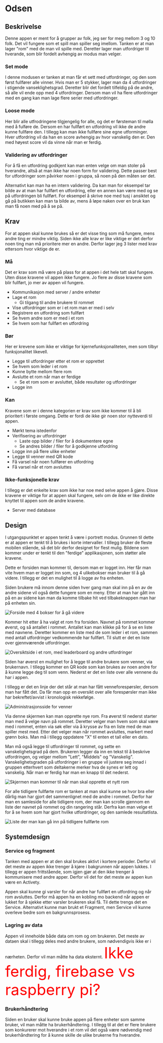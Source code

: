 # Odsen

## Beskrivelse
Denne appen er ment for å grupper av folk, jeg ser for meg mellom 3 og 10 folk. Det vil fungere som et spill man spiller seg imellom. Tanken er at man lager "rom" med de man vil spille med. Deretter lager man utfordriger til hverande, som blir fordelt avhengig av modus man velger.

### Set mode
I denne modusen er tanken at man får et sett med utfordringer, og den som først fullfører alle vinner. Hvis man er 5 stykker, lager man da 4 utfordringer i stigende vanseklighetsgrad. Deretter blir det fordelt tilfeldig på de andre, så alle vil ende opp med 4 utfordringer. Dersom man vil ha flere utfordringer med en gang kan man lage flere serier med utfordringer.

### Loose mode
Her blir alle utfrodringene tilgjengelig for alle, og det er førsteman til mølla med å fulføre de. Dersom en har fullført en utfordring vil ikke de andre kunne fullføre den. I tillegg kan man ikke fullføre sine egne utforminger. Hver utfordring vil da han en score avhengig av hvor vanskelig den er. Den med høyest score vil da vinne når man er ferdig.

### Validering av utfordringer
For å få en utfordring godkjent kan man enten velge om man stoler på hverandre, altså at man ikke har noen form for validering. Dette passer best for utfordringer som påvirker noen i gruppa, så noen på den måten ser det.

Alternativt kan man ha en intern validering. Da kan man for eksempel tar bilde av at man har fullført en utfordring, eller en annen kan være med og se på utfordringen bli fullført. For eksempel å skrive noe med tusj i ansiktet og gå på butikken kan man ta bilde av, mens å løpe naken over en bruk kan man få noen med på å se på.

## Krav
For at appen skal kunne brukes så er det visse ting som må fungere, mens andre ting er mindre viktig. Siden ikke alle krav er like viktige er det derfor noen ting man må prioritere mer en andre. Derfor lager jeg 3 lister med krav ettersom hvor viktige de er.

### Må
Det er krav som må være på plass for at appen i det hele tatt skal fungere. Uten disse kravene vil appen ikke fungere. Jo flere av disse kravene som blir fullført, jo mer av appen vil fungere.

* Kommunikasjon med server / andre enheter
* Lage et rom
  * Gi tilgang til andre brukere til rommet
* Vise utfordringer som er i et rom man er med i selv
* Registrere en utfordring som fullført
* Se hvem andre som er med i et rom
* Se hvem som har fullført en utfordring

### Bør
Her er krevene som ikke er viktige for kjernefunksjonaliteten, men som tilbyr funksjonalitet likevell.

* Legge til utfordringer etter et rom er opprettet
* Se hvem som leder i et rom
* Kunne bytte mellom flere rom
* Avslutte et rom når man er ferdige
  * Se et rom som er avsluttet, både resultater og utfordringer
* Logge inn

### Kan
Kravene som er i denne kategorien er krav som ikke kommer til å bli prioritert i første omgang. Dette er fordi de ikke gir noen stor nytteverdi til appen.

* Mørkt tema istedenfor
* Verifisering av utfordringer
  * Laste opp bilder / filer for å dokumentere egne
  * Se andres bilder / filer for å godkjenne utfordring
* Logge inn på flere ulike enheter
* Legge til venner med QR kode
* Få varsel når noen fullfører en utfordring
* Få varsel når et rom avsluttes
  

### Ikke-funksjonelle krav
I tillegg er det enkelte krav som ikke har noe med selve appen å gjøre. Disse kravene er viktige for at appen skal fungere, selv om de ikke er like direkte knyttet til appen som de andre kravene.
* Server med database

## Design
I utgangspunktet er appen tenkt å være i portrett modus. Grunnen til dette er at appen er tenkt til å brukes i korte intervaller. I tillegg bruker de fleste mobilen stående, så det blir derfor designet for flest mulig. Bildene som kommer under er tenkt til den "ferdige" applikasjonen, som støtter alle kravene.

Dette er forsiden man kommer til, dersom man er logget inn. Her får man vite hvem man er logget inn som, og 4 ulikebokser man bruker til å gå videre. I tillegg er det en mulighet til å logge av fra enheten.

Siden brukere må innom denne siden hver gang man skal inn på en av de andre sidene vil også dette fungere som en meny. Etter at man har gått inn på en av sidene kan man da komme tilbake hit ved tilbakeknappen man har på enheten sin.

![Forside med 4 bokser for å gå videre](bilder/forside.png)

Kommer hit etter å ha valgt et rom fra forsiden. Navnet på rommet kommer øverst, og så antallet i rommet. Antallet kan man klikke på for å se en liste med navnene. Deretter kommer en liste med de som leder i et rom, sammen med antall utfordringer vedkommende har fullført. Til slutt er det en liste over gjennværende utfordringer.

![Oversiktside i et rom, med leaderboard og andre utfordringer](bilder/startet_rom.png)

Siden har øverst en mulighet for å legge til andre brukere som venner, via brukernavn. I tillegg kommer en QR kode som kan brukes av noen andre for å kunne legge deg til som venn. Nederst er det en liste over alle vennene du har i appen.

I tillegg er det en linje der det står at man har fått venneforespørsler, dersom man har fått det. Da får man opp en oversikt over alle forespørsler man ikke har bekreftet/avvist i kronologisk rekkefølge.

![Administrasjonsside for venner](bilder/venner.png)

Via denne skjermen kan man opprette nye rom. Fra øverst til nederst starter man med å velge navn på rommet. Deretter velger man hvem som skal være med i rommet, enten via søk eller via å krysse av fra en liste med de man spiller mest med. Etter det velger man når rommet avsluttes, markert med grønn boks. Man må i tillegg oppdatere "X" til enten et tall eller en dato.

Man må også legge til utfordringer til rommet, og sette en vanskelighetsgrad på dem. Brukeren legger da inn en tekst til å beskrive utfordringen, og velger mellom "Lett", "Middels" og "Vanskelig". Vanskelighetsgraden på utfordringer i en gruppe vil justere seg innad i gruppen etterhvert som deltakerne merker hva de synes er lett og vanskelig. Når man er ferdig har man en knapp til det nederst.

![Skjermen man kommer til når man skal opprette et nytt rom](bilder/lag_nytt_rom.png)

For alle tidligere fullførte rom er tanken at man skal kunne se hvor bra eller dårlig man har gjort det sammenlignet med de andre i rommet. Derfor har man en samleside for alle tidligere rom, der man kan scrolle gjennom en liste der navnet på rommet og din rangering står. Derfra kan man velge et for å se hvem som har gjort hvilke utfordringer, og den samlede resultatlista.

![Liste der man kan gå inn på tidligere fullførte rom](bilder/ferdige_rom.png)

## Systemdesign

### Service og fragment
Tanken med appen er at den skal brukes aktivt i kortere perioder. Derfor vil det meste av appen ikke trenger å kjøre i bakgrunnen når appen lukkes. I tillegg er appen frittstående, som igjen gjør at den ikke trenger å kommunisere med andre apper. Derfor vil det for det meste av appen kun være en Activety.

Appen skal kunne gi varsler for når andre har fullført en utfordring og når rom avsluttes. Derfor må appen ha en kobling mo backend når appen er lukket for å sjekke etter varsler brukeren skal få. Til dette trengs det en Service. Alternativt kunne man brukt et Fragment, men Service vil kunne overleve bedre som en bakgrunnsprosess.

### Lagring av data
Appen vil inneholde både data om rom og om brukeren. Det meste av dataen skal i tillegg deles med andre brukere, som nødvendigvis ikke er i nærheten. Derfor vil man måtte ha data eksternt. <span style="color:red; font-size:50px">Ikke ferdig, firebase vs raspberry pi?</span>

### Brukerhåndtering
Siden en bruker skal kunne bruke appen på flere enheter som samme bruker, vil man måtte ha brukerhåndtering. I tillegg til at det er flere brukere som konkurerer mot hverandre i et rom vil det også være nødvendig med brukerhåndtering for å kunne skille de ulike brukerne fra hverandre.

